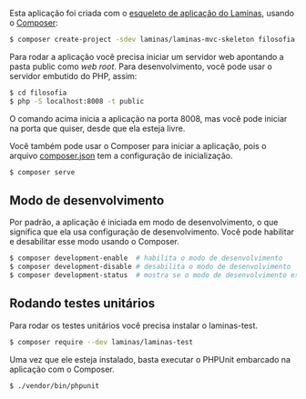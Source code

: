 Esta aplicação foi criada com o [esqueleto de aplicação do Laminas](https://github.com/laminas/laminas-mvc-skeleton), usando o [Composer](https://getcomposer.org/):

```bash
$ composer create-project -sdev laminas/laminas-mvc-skeleton filosofia
```

Para rodar a aplicação você precisa iniciar um servidor web apontando a pasta public como _web root_. Para desenvolvimento, você pode usar o servidor embutido do PHP, assim:

```bash
$ cd filosofia
$ php -S localhost:8008 -t public
```
O comando acima inicia a aplicação na porta 8008, mas você pode iniciar na porta que quiser, desde que ela esteja livre.

Você também pode usar o Composer para iniciar a aplicação, pois o arquivo [composer.json](composer.json) tem a configuração de inicialização.

```bash
$ composer serve
```

## Modo de desenvolvimento 

Por padrão, a aplicação é iniciada em modo de desenvolvimento, o que significa que ela usa configuração de desenvolvimento. Você pode habilitar e desabilitar esse modo usando o Composer.

```bash
$ composer development-enable  # habilita o modo de desenvolvimento
$ composer development-disable # desabilita o modo de desenvolvimento
$ composer development-status  # mostra se o modo de desenvolvimento está desabilitado ou não
```

## Rodando testes unitários

Para rodar os testes unitários você precisa instalar o laminas-test.

  ```bash
  $ composer require --dev laminas/laminas-test
  ```

Uma vez que ele esteja instalado, basta executar o PHPUnit embarcado na aplicação com o Composer.

```bash
$ ./vendor/bin/phpunit
```

